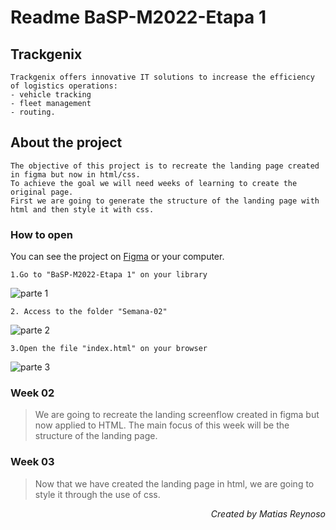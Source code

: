 # Readme BaSP-M2022-Etapa 1
## Trackgenix
```
Trackgenix offers innovative IT solutions to increase the efficiency of logistics operations: 
- vehicle tracking 
- fleet management
- routing.
```
## About the project
```
The objective of this project is to recreate the landing page created in figma but now in html/css.
To achieve the goal we will need weeks of learning to create the original page.
First we are going to generate the structure of the landing page with html and then style it with css.
```
### How to open 
You can see the project on [Figma](https://www.figma.com/file/9lqXCWuQHXf9mBq8QbuLci/BaSP---UI-Kit---MM) or  your computer.
```
1.Go to "BaSP-M2022-Etapa 1" on your library
```
![parte 1](https://user-images.githubusercontent.com/101222934/161268384-bc487afc-f854-4bad-b09a-7d175e8fb470.png)
```
2. Access to the folder "Semana-02"
```
![parte 2](https://user-images.githubusercontent.com/101222934/161268527-53004c66-d986-4b56-8f55-6fb26cb3bcd7.png)

```
3.Open the file "index.html" on your browser
```
![parte 3](https://user-images.githubusercontent.com/101222934/161268590-5a7c65d1-d90a-48cf-b960-ffc3565393db.png)
### Week 02
>We are going to recreate the landing screenflow created in figma but now applied to HTML.
The main focus of this week will be  the structure of the landing page.
### Week 03
>Now that we have created the landing page in html, we are going to style it through the use of css.
<p align="right"><i>Created by Matias Reynoso</i></p>
